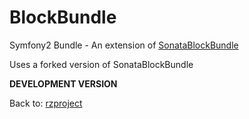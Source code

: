 BlockBundle
===========

Symfony2 Bundle - An extension of [SonataBlockBundle](https://github.com/sonata-project/SonataBlockBundle "SonataBlockBundle")

Uses a forked version of SonataBlockBundle

**DEVELOPMENT VERSION**

Back to: [rzproject](http://rzproject.github.io)

